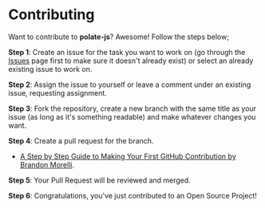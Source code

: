 # Contributing
Want to contribute to **polate-js**? Awesome! Follow the steps below;

**Step 1**:  Create an issue for the task you want to work on (go through the [Issues](https://github.com/jemimaabu/label-creator/issues) page first to make sure it doesn't already exist) or select an already existing issue to work on.

**Step 2**: Assign the issue to yourself or leave a comment under an existing issue, requesting assignment.

**Step 3**: Fork the repository, create a new branch with the same title as your issue (as long as it's something readable) and make whatever changes you want.

**Step 4**: Create a pull request for the branch. 

- [A Step by Step Guide to Making Your First GitHub Contribution by Brandon Morelli](https://codeburst.io/a-step-by-step-guide-to-making-your-first-github-contribution-5302260a2940).

**Step 5**: Your Pull Request will be reviewed and merged.

**Step 6**: Congratulations, you've just contributed to an Open Source Project!
